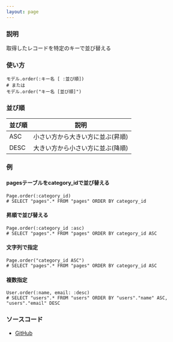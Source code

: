 ```yaml
---
layout: page
---
```

### 説明
取得したレコードを特定のキーで並び替える

### 使い方
    モデル.order(:キー名 [ :並び順])
    # または
    モデル.order("キー名 [並び順]")

### 並び順

並び順 | 説明
------|--------------
ASC   | 小さい方から大きい方に並ぶ(昇順)
DESC  | 大きい方から小さい方に並ぶ(降順)

### 例
#### pagesテーブルをcategory_idで並び替える
    Page.order(:category_id)
    # SELECT "pages".* FROM "pages" ORDER BY category_id

#### 昇順で並び替える
    Page.order(:category_id :asc)
    # SELECT "pages".* FROM "pages" ORDER BY category_id ASC

#### 文字列で指定
    Page.order("category_id ASC")
    # SELECT "pages".* FROM "pages" ORDER BY category_id ASC

#### 複数指定
    User.order(:name, email: :desc)
    # SELECT "users".* FROM "users" ORDER BY "users"."name" ASC, "users"."email" DESC

### ソースコード
* [GitHub](https://github.com/rails/rails/blob/f33d52c95217212cbacc8d5e44b5a8e3cdc6f5b3/activerecord/lib/active_record/relation/query_methods.rb#L357)